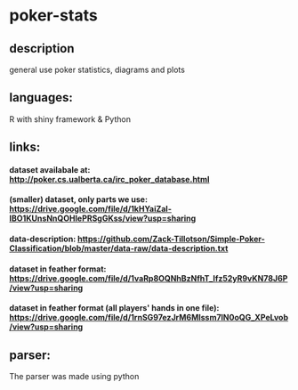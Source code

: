 # poker-stats

## description
general use poker statistics, diagrams and plots

## languages: 
R with shiny framework & Python

## links:
#### dataset availabale at: http://poker.cs.ualberta.ca/irc_poker_database.html
#### (smaller) dataset, only parts we use: https://drive.google.com/file/d/1kHYaiZal-IBO1KUnsNnQOHIePRSgGKss/view?usp=sharing
#### data-description: https://github.com/Zack-Tillotson/Simple-Poker-Classification/blob/master/data-raw/data-description.txt
#### dataset in feather format: https://drive.google.com/file/d/1vaRp8OQNhBzNfhT_Ifz52yR9vKN78J6P/view?usp=sharing
#### dataset in feather format (all players' hands in one file): https://drive.google.com/file/d/1rnSG97ezJrM6Mlssm7lN0oQG_XPeLvob/view?usp=sharing

## parser:
The parser was made using python
